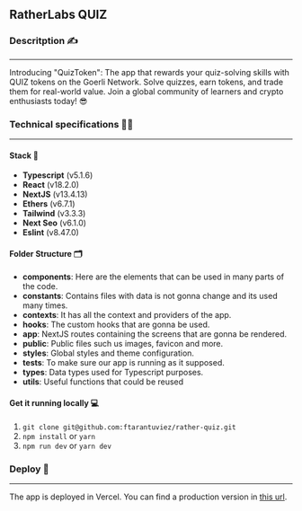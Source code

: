 ## RatherLabs QUIZ

### Descritption ✍️

---

Introducing "QuizToken": The app that rewards your quiz-solving skills with QUIZ tokens on the Goerli Network. Solve quizzes, earn tokens, and trade them for real-world value. Join a global community of learners and crypto enthusiasts today! 😎

### Technical specifications 👨‍💻

---

#### Stack 📝

- **Typescript** (v5.1.6)
- **React** (v18.2.0)
- **NextJS** (v13.4.13)
- **Ethers** (v6.7.1)
- **Tailwind** (v3.3.3)
- **Next Seo** (v6.1.0)
- **Eslint** (v8.47.0)

#### Folder Structure 🗂

- **components**: Here are the elements that can be used in many parts of the code.
- **constants**: Contains files with data is not gonna change and its used many times.
- **contexts**: It has all the context and providers of the app.
- **hooks**: The custom hooks that are gonna be used.
- **app**: NextJS routes containing the screens that are gonna be rendered.
- **public**: Public files such us images, favicon and more.
- **styles**: Global styles and theme configuration.
- **tests**: To make sure our app is running as it supposed.
- **types**: Data types used for Typescript purposes.
- **utils**: Useful functions that could be reused

#### Get it running locally 💻

1. `git clone git@github.com:ftarantuviez/rather-quiz.git`
2. `npm install` or `yarn`
3. `npm run dev` or `yarn dev`

### Deploy 🚀

---

The app is deployed in Vercel.
You can find a production version in [this url](https://rather-quiz.vercel.app/).
